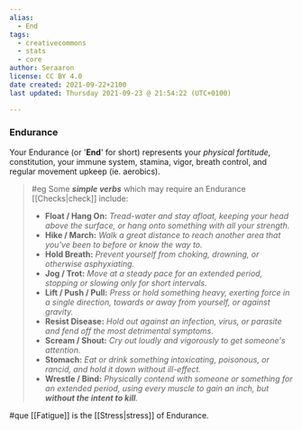 ```yaml
---
alias:
  - End
tags:
  - creativecommons
  - stats
  - core
author: Seraaron
license: CC BY 4.0
date created: 2021-09-22+2100
last updated: Thursday 2021-09-23 @ 21:54:22 (UTC+0100)

---
```


### Endurance

Your Endurance (or '**End**' for short) represents your _physical fortitude_, constitution, your immune system, stamina, vigor, breath control, and regular movement upkeep (ie. aerobics).

> #eg
> Some **_simple verbs_** which may require an Endurance [[Checks|check]] include:
>
> -   **Float / Hang On:** _Tread-water and stay afloat, keeping your head above the surface, or hang onto something with all your strength._
> -   **Hike / March:** _Walk a great distance to reach another area that you've been to before or know the way to._
> -   **Hold Breath:** _Prevent yourself from choking, drowning, or otherwise asphyxiating._
> -   **Jog / Trot:** _Move at a steady pace for an extended period, stopping or slowing only for short intervals._
> -   **Lift / Push / Pull:** _Press or hold something heavy, exerting force in a single direction, towards or away from yourself, or against gravity._
> -   **Resist Disease:** _Hold out against an infection, virus, or parasite and fend off the most detrimental symptoms._
> -   **Scream / Shout:** _Cry out loudly and vigorously to get someone's attention._
> -   **Stomach:** _Eat or drink something intoxicating, poisonous, or rancid, and hold it down without ill-effect._
> -   **Wrestle / Bind:** _Physically contend with someone or something for an extended period, using every muscle to gain an inch, but **without the intent to kill**._

#que [[Fatigue]] is the [[Stress|stress]] of Endurance.
